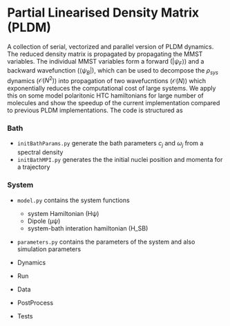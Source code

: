 # Partial Linearised Density Matrix (PLDM)
A collection of serial, vectorized and parallel version of PLDM dynamics. The reduced density matrix is propagated by propagating the MMST variables. The individual MMST variables form a forward ($|\psi_F\rangle$) and a backward wavefunction ($\langle\psi_B|$), which can be used to decompose the $ρ_{sys}$ dynamics ($\mathcal{O} (N^2)$) into propagation of two wavefucntions ($\mathcal{O} (N)$) which exponentially reduces the computational cost of large systems. We apply this on some model polaritonic HTC hamiltonians for large number of molecules and show the speedup of the current implementation compared to previous PLDM implementations. The code is structured as 

### Bath 
- `initBathParams.py` generate the bath parameters $c_j$ and $\omega_j$ from a spectral density
- `initBathMPI.py` generates the the initial nuclei position and momenta for a trajectory

### System
- `model.py` contains the system functions
    - system Hamiltonian (Hψ)
    - Dipole (μψ)
    - system-bath interation hamiltonian (H_SB)
- `parameters.py` contains the parameters of the system and also simulation parameters

- Dynamics
- Run
- Data
- PostProcess
- Tests
